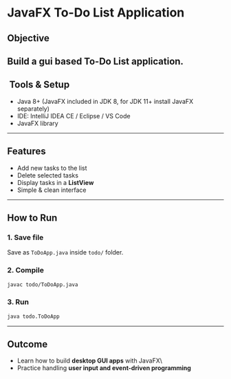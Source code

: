 # JavaFX To-Do List Application

##  Objective

Build a gui based **To-Do List** application.
------------------------------------------------------------------------

## ️ Tools & Setup

-   Java 8+ (JavaFX included in JDK 8, for JDK 11+ install JavaFX
    separately)
-   IDE: IntelliJ IDEA CE / Eclipse / VS Code
-   JavaFX library

------------------------------------------------------------------------

## Features

-   Add new tasks to the list
-   Delete selected tasks
-   Display tasks in a **ListView**
-   Simple & clean interface

------------------------------------------------------------------------

##  How to Run

### 1. Save file

Save as `ToDoApp.java` inside `todo/` folder.

### 2. Compile

``` sh
javac todo/ToDoApp.java
```

### 3. Run

``` sh
java todo.ToDoApp
```

------------------------------------------------------------------------

## Outcome

-   Learn how to build **desktop GUI apps** with JavaFX\
-   Practice handling **user input and event-driven programming**
